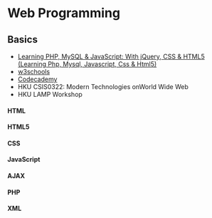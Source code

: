 Web Programming
======================
Basics
-----------------------------------
- [Learning PHP, MySQL & JavaScript: With jQuery, CSS & HTML5 (Learning Php, Mysql, Javascript, Css & Html5)](http://www.amazon.com/Learning-PHP-MySQL-JavaScript-Javascript/dp/1491918667/ref=sr_1_1?ie=UTF8&qid=1433580225&sr=8-1&keywords=Learning+PHP%2C+MySQL+%26+JavaScript)
- [w3schools](http://www.w3schools.com/)
- [Codecademy](http://www.codecademy.com/)
- HKU CSIS0322: Modern Technologies onWorld Wide Web
- HKU LAMP Workshop

#### <i class="icon-pencil"></i>HTML
#### <i class="icon-pencil"></i> HTML5
#### <i class="icon-pencil"></i> CSS
#### <i class="icon-pencil"></i> JavaScript
#### <i class="icon-pencil"></i> AJAX
#### <i class="icon-pencil"></i> PHP
#### <i class="icon-pencil"></i> XML
